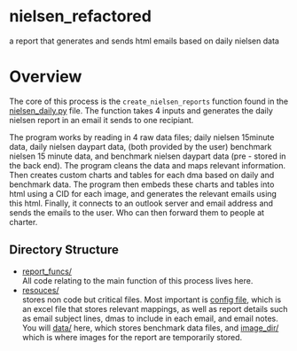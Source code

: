 # nielsen_refactored
 a report that generates and sends html emails based on daily nielsen data

# Overview

The core of this process is the `create_nielsen_reports` function found in the [nielsen_daily.py](nielsen_daily.py) file. The function takes 4 inputs and generates the daily nielsen report in an email it sends to one recipiant.

The program works by reading in 4 raw data files; daily nielsen 15minute data, daily nielsen daypart data, (both provided by the user) benchmark nielsen 15 minute data, and benchmark nielsen daypart data (pre - stored in the back end). The program cleans the data and maps relevant information. Then creates custom charts and tables for each dma based on daily and benchmark data. The program then  embeds these charts and tables into html using a CID for each image, and generates the relevant emails using this html. Finally, it connects to an outlook server and email address and sends the emails to the user. Who can then forward them to people at charter.


## Directory Structure
- [report_funcs/](report_funcs/)  
  All code relating to the main function of this process lives here.  
- [resouces/](resouces/)  
  stores non code but critical files. Most important is [config file](resources\NielsenConfigv4.xlsx), which is an excel file that stores relevant mappings, as well as report details such as email subject lines, dmas to include in each email, and email notes.  
  You will [data/](data/) here, which stores benchmark data files, and [image_dir/](image_dir/) which is where images for the report are temporarily stored.

  